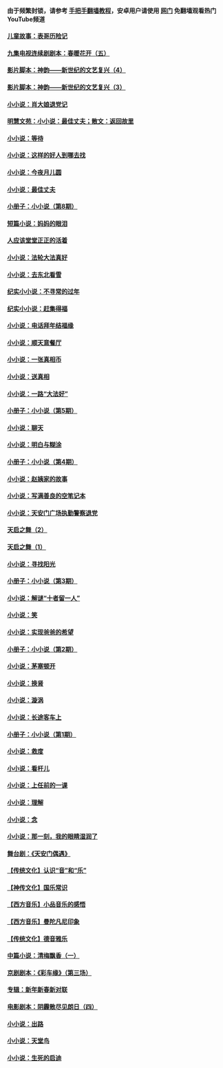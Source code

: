 #### 由于频繁封锁，请参考 [手把手翻墙教程](https://github.com/gfw-breaker/guides/wiki/)，安卓用户请使用 [网门](https://github.com/gfw-breaker/nogfw/blob/master/dl.md?t=07060501) 免翻墙观看热门YouTube频道 

#### [儿童故事：表哥历险记](../pages/328/383535.md?t=07060501) 

#### [九集电视连续剧剧本：春暖花开（五）](../pages/328/275919.md?t=07060501) 

#### [影片脚本：神韵——新世纪的文艺复兴（4）](../pages/328/266089.md?t=07060501) 

#### [影片脚本：神韵——新世纪的文艺复兴（3）](../pages/328/266087.md?t=07060501) 

#### [小小说：肖大娘退党记](../pages/328/239807.md?t=07060501) 

#### [明慧文苑：小小说：最佳丈夫；散文：返回故里](../pages/328/3439.md?t=07060501) 

#### [小小说：等待](../pages/328/223927.md?t=07060501) 

#### [小小说：这样的好人到哪去找](../pages/328/209396.md?t=07060501) 

#### [小小说：今夜月儿圆](../pages/328/193588.md?t=07060501) 

#### [小小说：最佳丈夫](../pages/328/190938.md?t=07060501) 

#### [小册子：小小说（第8期）](../pages/328/188202.md?t=07060501) 

#### [短篇小说：妈妈的眼泪](../pages/328/187712.md?t=07060501) 

#### [人应该堂堂正正的活着](../pages/328/182430.md?t=07060501) 

#### [小小说：法轮大法真好](../pages/328/174669.md?t=07060501) 

#### [小小说：去东北看雪](../pages/328/173882.md?t=07060501) 

#### [纪实小小说：不寻常的过年](../pages/328/173187.md?t=07060501) 

#### [纪实小小说：赶集得福](../pages/328/172652.md?t=07060501) 

#### [小小说：电话拜年结福缘](../pages/328/172533.md?t=07060501) 

#### [小小说：顺天意餐厅](../pages/328/170182.md?t=07060501) 

#### [小小说：一张真相币](../pages/328/169410.md?t=07060501) 

#### [小小说：送真相](../pages/328/166713.md?t=07060501) 

#### [小小说：一路“大法好”](../pages/328/162016.md?t=07060501) 

#### [小册子：小小说（第5期）](../pages/328/161131.md?t=07060501) 

#### [小小说：聊天](../pages/328/159640.md?t=07060501) 

#### [小小说：明白与糊涂](../pages/328/158101.md?t=07060501) 

#### [小册子：小小说（第4期）](../pages/328/158006.md?t=07060501) 

#### [小小说：赵姨家的故事](../pages/328/157843.md?t=07060501) 

#### [小小说：写满善良的空笔记本](../pages/328/157382.md?t=07060501) 

#### [小小说：天安门广场执勤警察退党](../pages/328/156982.md?t=07060501) 

#### [天启之舞（2）](../pages/328/153440.md?t=07060501) 

#### [天启之舞（1）](../pages/328/153439.md?t=07060501) 

#### [小小说：寻找阳光](../pages/328/153065.md?t=07060501) 

#### [小册子：小小说（第3期）](../pages/328/151715.md?t=07060501) 

#### [小小说：解谜“十者留一人”](../pages/328/148967.md?t=07060501) 

#### [小小说：笑](../pages/328/148905.md?t=07060501) 

#### [小小说：实现爸爸的希望](../pages/328/148096.md?t=07060501) 

#### [小册子：小小说（第2期）](../pages/328/147214.md?t=07060501) 

#### [小小说：茅塞顿开](../pages/328/147030.md?t=07060501) 

#### [小小说：换肾](../pages/328/146770.md?t=07060501) 

#### [小小说：漩涡](../pages/328/146683.md?t=07060501) 

#### [小小说：长途客车上](../pages/328/145076.md?t=07060501) 

#### [小册子：小小说（第1期）](../pages/328/143963.md?t=07060501) 

#### [小小说：救度](../pages/328/143927.md?t=07060501) 

#### [小小说：看杆儿](../pages/328/142137.md?t=07060501) 

#### [小小说：上任前的一课](../pages/328/140808.md?t=07060501) 

#### [小小说：理解](../pages/328/140476.md?t=07060501) 

#### [小小说：念](../pages/328/139513.md?t=07060501) 

#### [小小说：那一刻，我的眼睛湿润了](../pages/328/138476.md?t=07060501) 

#### [舞台剧：《天安门偶遇》](../pages/328/117155.md?t=07060501) 

#### [【传统文化】认识“音”和“乐”](../pages/328/108667.md?t=07060501) 

#### [【神传文化】国乐常识](../pages/328/104225.md?t=07060501) 

#### [【西方音乐】小品音乐的感悟](../pages/328/102924.md?t=07060501) 

#### [【西方音乐】曼陀凡尼印象](../pages/328/102922.md?t=07060501) 

#### [【传统文化】德音雅乐](../pages/328/102923.md?t=07060501) 

#### [中篇小说：清梅飘香（一）](../pages/328/101058.md?t=07060501) 

#### [京剧剧本：《彩车缘》（第三场）](../pages/328/96434.md?t=07060501) 

#### [专辑：新年新春新对联](../pages/328/94991.md?t=07060501) 

#### [电影剧本：阴霾散尽见朗日（四）](../pages/328/87081.md?t=07060501) 

#### [小小说：出路](../pages/328/84848.md?t=07060501) 

#### [小小说：天堂鸟](../pages/328/83084.md?t=07060501) 

#### [小小说：生死的启迪](../pages/328/70977.md?t=07060501) 

